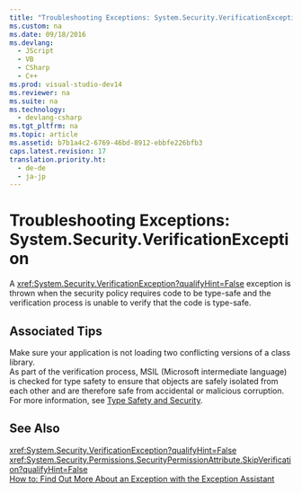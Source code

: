 ```yaml
---
title: "Troubleshooting Exceptions: System.Security.VerificationException"
ms.custom: na
ms.date: 09/18/2016
ms.devlang: 
  - JScript
  - VB
  - CSharp
  - C++
ms.prod: visual-studio-dev14
ms.reviewer: na
ms.suite: na
ms.technology: 
  - devlang-csharp
ms.tgt_pltfrm: na
ms.topic: article
ms.assetid: b7b1a4c2-6769-46bd-8912-ebbfe226bfb3
caps.latest.revision: 17
translation.priority.ht: 
  - de-de
  - ja-jp
---
```

# Troubleshooting Exceptions: System.Security.VerificationException
A <xref:System.Security.VerificationException?qualifyHint=False> exception is thrown when the security policy requires code to be type-safe and the verification process is unable to verify that the code is type-safe.  
  
## Associated Tips  
 Make sure your application is not loading two conflicting versions of a class library.  
 As part of the verification process, MSIL (Microsoft intermediate language) is checked for type safety to ensure that objects are safely isolated from each other and are therefore safe from accidental or malicious corruption. For more information, see [Type Safety and Security](assetId:///095cd1f6-d8db-4c0e-bce2-83ccb34dd5dc).  
  
## See Also  
 <xref:System.Security.VerificationException?qualifyHint=False>   
 <xref:System.Security.Permissions.SecurityPermissionAttribute.SkipVerification?qualifyHint=False>   
 [How to: Find Out More About an Exception with the Exception Assistant](../Topic/How%20to:%20Use%20the%20Exception%20Assistant.md)